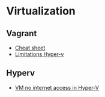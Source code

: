 # Virtualization

## Vagrant

- [Cheat sheet](https://gist.github.com/wpscholar/a49594e2e2b918f4d0c4#file-vagrant-cheat-sheet-md)
- [Limitations Hyper-v](https://www.vagrantup.com/docs/providers/hyperv/limitations)

## Hyperv

- [VM no internet access in Hyper-V](https://www.isunshare.com/blog/fix-vm-no-internet-access-hyper-v-windows-10-2018/)

